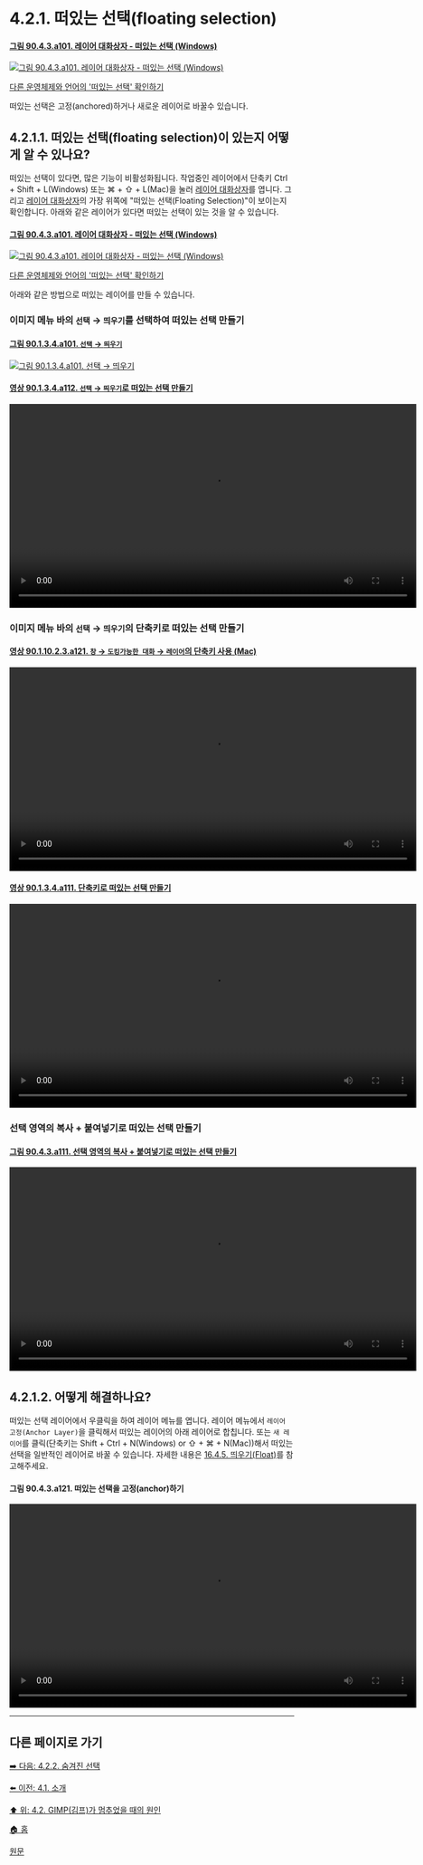 # 4.2.1. 떠있는 선택(floating selection)

#### [그림 90.4.3.a101. 레이어 대화상자 - 떠있는 선택 (Windows)](https://wonder13662.github.io/gimp/2.10.36_ko/90-04-03-layers.html#%EA%B7%B8%EB%A6%BC-9043a101-%EB%A0%88%EC%9D%B4%EC%96%B4-%EB%8C%80%ED%99%94%EC%83%81%EC%9E%90---%EB%96%A0%EC%9E%88%EB%8A%94-%EC%84%A0%ED%83%9D-windows)
[![그림 90.4.3.a101. 레이어 대화상자 - 떠있는 선택 (Windows)](https://github.com/wonder13662/gimp/assets/15767104/93a410f7-cde7-4146-831c-287b9ae1b014)](https://wonder13662.github.io/gimp/2.10.36_ko/90-04-03-layers.html#%EA%B7%B8%EB%A6%BC-9043a101-%EB%A0%88%EC%9D%B4%EC%96%B4-%EB%8C%80%ED%99%94%EC%83%81%EC%9E%90---%EB%96%A0%EC%9E%88%EB%8A%94-%EC%84%A0%ED%83%9D-windows)

[다른 운영체제와 언어의 '떠있는 선택' 확인하기](https://wonder13662.github.io/gimp/2.10.36_ko/90-04-03-layers.html#%EA%B7%B8%EB%A6%BC-9043a101-%EB%A0%88%EC%9D%B4%EC%96%B4-%EB%8C%80%ED%99%94%EC%83%81%EC%9E%90---%EB%96%A0%EC%9E%88%EB%8A%94-%EC%84%A0%ED%83%9D-windows)

떠있는 선택은 고정(anchored)하거나 새로운 레이어로 바꿀수 있습니다.

## 4.2.1.1. 떠있는 선택(floating selection)이 있는지 어떻게 알 수 있나요?
떠있는 선택이 있다면, 많은 기능이 비활성화됩니다. 작업중인 레이어에서 단축키 Ctrl + Shift + L(Windows) 또는 ⌘ + ⇧ + L(Mac)을 눌러 [레이어 대화상자](./15-02-01-layers-dialog.md)를 엽니다. 그리고 [레이어 대화상자](./15-02-01-layers-dialog.md)의 가장 위쪽에 "떠있는 선택(Floating Selection)"이 보이는지 확인합니다. 아래와 같은 레이어가 있다면 떠있는 선택이 있는 것을 알 수 있습니다.

#### [그림 90.4.3.a101. 레이어 대화상자 - 떠있는 선택 (Windows)](https://wonder13662.github.io/gimp/2.10.36_ko/90-04-03-layers.html#%EA%B7%B8%EB%A6%BC-9043a101-%EB%A0%88%EC%9D%B4%EC%96%B4-%EB%8C%80%ED%99%94%EC%83%81%EC%9E%90---%EB%96%A0%EC%9E%88%EB%8A%94-%EC%84%A0%ED%83%9D-windows)
[![그림 90.4.3.a101. 레이어 대화상자 - 떠있는 선택 (Windows)](https://github.com/wonder13662/gimp/assets/15767104/93a410f7-cde7-4146-831c-287b9ae1b014)](https://wonder13662.github.io/gimp/2.10.36_ko/90-04-03-layers.html#%EA%B7%B8%EB%A6%BC-9043a101-%EB%A0%88%EC%9D%B4%EC%96%B4-%EB%8C%80%ED%99%94%EC%83%81%EC%9E%90---%EB%96%A0%EC%9E%88%EB%8A%94-%EC%84%A0%ED%83%9D-windows)

[다른 운영체제와 언어의 '떠있는 선택' 확인하기](https://wonder13662.github.io/gimp/2.10.36_ko/90-04-03-layers.html#%EA%B7%B8%EB%A6%BC-9043a101-%EB%A0%88%EC%9D%B4%EC%96%B4-%EB%8C%80%ED%99%94%EC%83%81%EC%9E%90---%EB%96%A0%EC%9E%88%EB%8A%94-%EC%84%A0%ED%83%9D-windows)

아래와 같은 방법으로 떠있는 레이어를 만들 수 있습니다.

### 이미지 메뉴 바의 `선택` → `띄우기`를 선택하여 떠있는 선택 만들기

#### [그림 90.1.3.4.a101. `선택` → `띄우기`](https://wonder13662.github.io/gimp/2.10.36_ko/90-01-03-selectx-04-float.html#%EA%B7%B8%EB%A6%BC-90134a101-%EC%84%A0%ED%83%9D--%EB%9D%84%EC%9A%B0%EA%B8%B0)
[![그림 90.1.3.4.a101. `선택` → `띄우기`](https://github.com/wonder13662/gimp/assets/15767104/8080d2be-dc54-4cf0-80ed-e13dfdacfb9a)](https://wonder13662.github.io/gimp/2.10.36_ko/90-01-03-selectx-04-float.html#%EA%B7%B8%EB%A6%BC-90134a101-%EC%84%A0%ED%83%9D--%EB%9D%84%EC%9A%B0%EA%B8%B0)

#### [영상 90.1.3.4.a112. `선택` → `띄우기`로 떠있는 선택 만들기](https://wonder13662.github.io/gimp/2.10.36_ko/90-01-03-selectx-04-float.html#%EC%98%81%EC%83%81-90134a112-%EC%84%A0%ED%83%9D--%EB%9D%84%EC%9A%B0%EA%B8%B0%EB%A1%9C-%EB%96%A0%EC%9E%88%EB%8A%94-%EC%84%A0%ED%83%9D-%EB%A7%8C%EB%93%A4%EA%B8%B0)
<video controls="controls" width="720" environment="MacOS:Sonoma 14.2.1 GIMP 2.10.36" src="https://github.com/wonder13662/gimp/assets/15767104/cb5074b1-9e67-40bd-8c8f-03cafe24aeea"></video>

### 이미지 메뉴 바의 `선택` → `띄우기`의 단축키로 떠있는 선택 만들기
#### [영상 90.1.10.2.3.a121. `창` → `도킹가능한 대화` → `레이어`의 단축키 사용 (Mac)](https://wonder13662.github.io/gimp/2.10.36_ko/90-01-10-windowsx-02-dockable_dialogsx-03-layers.html#%EC%98%81%EC%83%81-9011023a121-%EC%B0%BD--%EB%8F%84%ED%82%B9%EA%B0%80%EB%8A%A5%ED%95%9C-%EB%8C%80%ED%99%94--%EB%A0%88%EC%9D%B4%EC%96%B4%EC%9D%98-%EB%8B%A8%EC%B6%95%ED%82%A4-%EC%82%AC%EC%9A%A9-mac)
<video controls="controls" width="720" environment="MacOS:Sonoma 14.2.1 GIMP 2.10.36" src="https://github.com/wonder13662/gimp/assets/15767104/626ceaad-b1d8-4f80-8540-e78a04a1c93a"></video>

#### [영상 90.1.3.4.a111. 단축키로 떠있는 선택 만들기](https://wonder13662.github.io/gimp/2.10.36_ko/90-01-03-selectx-04-float.html#%EC%98%81%EC%83%81-90134a111-%EB%8B%A8%EC%B6%95%ED%82%A4%EB%A1%9C-%EB%96%A0%EC%9E%88%EB%8A%94-%EC%84%A0%ED%83%9D-%EB%A7%8C%EB%93%A4%EA%B8%B0)
<video controls="controls" width="720" environment="MacOS:Sonoma 14.2.1 GIMP 2.10.36" src="https://github.com/wonder13662/gimp/assets/15767104/96771078-ba0f-4aee-a5cd-b49153aa6c6c"></video>

### 선택 영역의 복사 + 붙여넣기로 떠있는 선택 만들기
#### [그림 90.4.3.a111. 선택 영역의 복사 + 붙여넣기로 떠있는 선택 만들기](https://wonder13662.github.io/gimp/2.10.36_ko/90-04-03-layers.html#%EA%B7%B8%EB%A6%BC-9043a111-%EC%84%A0%ED%83%9D-%EC%98%81%EC%97%AD%EC%9D%98-%EB%B3%B5%EC%82%AC--%EB%B6%99%EC%97%AC%EB%84%A3%EA%B8%B0%EB%A1%9C-%EB%96%A0%EC%9E%88%EB%8A%94-%EC%84%A0%ED%83%9D-%EB%A7%8C%EB%93%A4%EA%B8%B0)
<video controls="controls" width="720" environment="MacOS:Sonoma 14.2.1 GIMP 2.10.36" src="https://github.com/wonder13662/gimp/assets/15767104/df01454e-345e-43ad-af3b-eeb2001c8f4b"></video>

## 4.2.1.2. 어떻게 해결하나요?
떠있는 선택 레이어에서 우클릭을 하여 레이어 메뉴를 엽니다. 레이어 메뉴에서 `레이어 고정(Anchor Layer)`을 클릭해서 떠있는 레이어의 아래 레이어로 합칩니다. 또는 `새 레이어`를 클릭(단축키는 Shift + Ctrl + N(Windows) or ⇧ + ⌘ + N(Mac))해서 떠있는 선택을 일반적인 레이어로 바꿀 수 있습니다. 자세한 내용은 [16.4.5. 띄우기(Float)](./16-04-05-float.md)를 참고해주세요.

#### 그림 90.4.3.a121. 떠있는 선택을 고정(anchor)하기
<video controls="controls" width="720" environment="MacOS:Sonoma 14.2.1 GIMP 2.10.36" src="https://github.com/wonder13662/gimp/assets/15767104/c175c5af-83c8-4fb6-874b-50893df5dc66"></video>

***

## 다른 페이지로 가기

[➡️ 다음: 4.2.2. 숨겨진 선택](./04-02-02-the-selection-is-hidden.md)

[⬅️ 이전: 4.1. 소개](./04-01-introduction.md)

[⬆️ 위: 4.2. GIMP(김프)가 멈추었을 때의 원인](./04-02-00-common-causes-of-gimp-non-responsiveness.md)

[🏠 홈](./00-home.md)

[원문](https://docs.gimp.org/2.10/ko/gimp-using-getting-unstuck.html)
